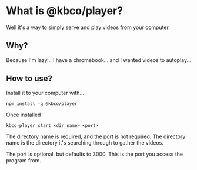 # What is @kbco/player?

Well it's a way to simply serve and play videos from your computer.

## Why?
Because I'm lazy... I have a chromebook... and I wanted videos to autoplay... 

## How to use?

Install it to your computer with...
```
npm install -g @kbco/player
```
Once installed

```
kbco-player start <dir_name> <port>
```

The directory name is required, and the port is not required. The directory name is the directory it's searching through to gather the videos.

The port is optional, but defaults to 3000. This is the port you access the program from.

